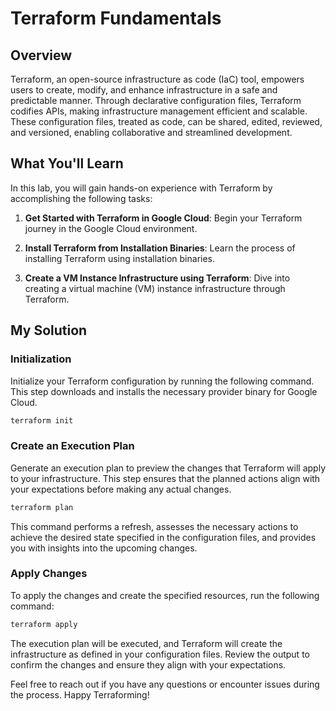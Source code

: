 # Terraform Fundamentals

## Overview

Terraform, an open-source infrastructure as code (IaC) tool, empowers users to create, modify, and enhance infrastructure in a safe and predictable manner. Through declarative configuration files, Terraform codifies APIs, making infrastructure management efficient and scalable. These configuration files, treated as code, can be shared, edited, reviewed, and versioned, enabling collaborative and streamlined development.

## What You'll Learn

In this lab, you will gain hands-on experience with Terraform by accomplishing the following tasks:

1. **Get Started with Terraform in Google Cloud**: Begin your Terraform journey in the Google Cloud environment.

2. **Install Terraform from Installation Binaries**: Learn the process of installing Terraform using installation binaries.

3. **Create a VM Instance Infrastructure using Terraform**: Dive into creating a virtual machine (VM) instance infrastructure through Terraform.

## My Solution

### Initialization

Initialize your Terraform configuration by running the following command. This step downloads and installs the necessary provider binary for Google Cloud.

```bash
terraform init
```

### Create an Execution Plan

Generate an execution plan to preview the changes that Terraform will apply to your infrastructure. This step ensures that the planned actions align with your expectations before making any actual changes.

```bash
terraform plan
```

This command performs a refresh, assesses the necessary actions to achieve the desired state specified in the configuration files, and provides you with insights into the upcoming changes.

### Apply Changes

To apply the changes and create the specified resources, run the following command:

```bash
terraform apply
```

The execution plan will be executed, and Terraform will create the infrastructure as defined in your configuration files. Review the output to confirm the changes and ensure they align with your expectations.

Feel free to reach out if you have any questions or encounter issues during the process. Happy Terraforming!